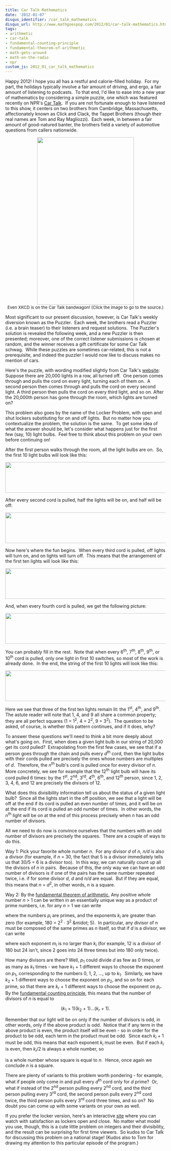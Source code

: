 ```yaml
---
title: Car Talk Mathematics
date: '2012-01-07'
disqus_identifier: /car_talk_mathematics
disqus_url: http://www.mathgoespop.com/2012/01/car-talk-mathematics.html
tags:
- arithmetic
- car-talk
- fundamental-counting-principle
- fundamental-theorem-of-arithmetic
- math-gets-around
- math-on-the-radio
- npr
custom_js: 2012_01_car_talk_mathematics
---
```

Happy 2012! I hope you all has a restful and calorie-filled holiday.  For my part, the holidays typically involve a fair amount of driving, and ergo, a fair amount of listening to podcasts.  To that end, I'd like to ease into a new year of mathematics by considering a simple puzzle, one which was featured recently on NPR's <a href="http://www.cartalk.com/">Car Talk</a>.  If you are not fortunate enough to have listened to this show, it centers on two brothers from Cambridge, Massachusetts, affectionately known as Click and Clack, the Tappet Brothers (though their real names are Tom and Ray Magliozzi).  Each week, in between a fair amount of good-natured banter, the brothers field a variety of automotive questions from callers nationwide.

<p style="text-align:center;font-size:small;"><a href="http://imgs.xkcd.com/comics/brakes.png"><img src="http://imgs.xkcd.com/comics/brakes.png" alt="" width="304" height="526" /></a><br>Even XKCD is on the Car Talk bandwagon! (Click the image to go to the source.)</p>

Most significant to our present discussion, however, is Car Talk's weekly diversion known as the Puzzler.  Each week, the brothers read a Puzzler (i.e. a brain teaser) to their listeners and request solutions.  The Puzzler's solution is revealed the following week, and a new Puzzler is then presented; moreover, one of the correct listener submissions is chosen at random, and the winner receives a gift certificate for some Car Talk schwag.  While these puzzles are sometimes car-related, this is not a prerequisite, and indeed the puzzler I would now like to discuss makes no mention of cars.

Here's the puzzle, with wording modified slightly from Car Talk's <a href="http://www.cartalk.com/content/puzzlers/2011">website</a>: Suppose there are 20,000 lights in a row, all turned off.  One person comes through and pulls the cord on every light, turning each of them on.  A second person then comes through and pulls the cord on every second light. A third person then pulls the cord on every third light, and so on. After the 20,000th person has gone through the room, which lights are turned on?

This problem also goes by the name of the Locker Problem, with open and shut lockers substituting for on and off lights.  But no matter how you contextualize the problem, the solution is the same.  To get some idea of what the answer should be, let's consider what happens just for the first few (say, 10) light bulbs.  Feel free to think about this problem on your own before continuing on!

After the first person walks through the room, all the light bulbs are on.  So, the first 10 light bulbs will look like this:

<center><a href="http://www.mathgoespop.com/images/2012/01/lights1.jpg"><img class="aligncenter size-large wp-image-1613" title="lights1" src="http://www.mathgoespop.com/images/2012/01/lights1-1024x165.jpg" alt="" width="596" height="96" /></a></center>

After every second cord is pulled, half the lights will be on, and half will be off:

<center><a href="http://www.mathgoespop.com/images/2012/01/lights2.jpg"><img class="aligncenter size-large wp-image-1614" title="lights2" src="http://www.mathgoespop.com/images/2012/01/lights2-1024x165.jpg" alt="" width="596" height="96" /></a></center>

Now here's where the fun begins.  When every third cord is pulled, off lights will turn on, and on lights will turn off.  This means that the arrangement of the first ten lights will look like this:

<center><a href="http://www.mathgoespop.com/images/2012/01/lights3.jpg"><img class="aligncenter size-large wp-image-1615" title="lights3" src="http://www.mathgoespop.com/images/2012/01/lights3-1024x165.jpg" alt="" width="596" height="96" /></a></center>

And, when every fourth cord is pulled, we get the following picture:

<center><a href="http://www.mathgoespop.com/images/2012/01/lights4.jpg"><img class="aligncenter size-large wp-image-1616" title="lights4" src="http://www.mathgoespop.com/images/2012/01/lights4-1024x165.jpg" alt="" width="596" height="96" /></a></center>

You can probably fill in the rest.  Note that when every 6<sup>th</sup>, 7<sup>th</sup>, 8<sup>th</sup>, 9<sup>th</sup>, or 10<sup>th</sup> cord is pulled, only one light in first 10 switches, so most of the work is already done.  In the end, the string of the first 10 lights will look like this:

<center><a href="http://www.mathgoespop.com/images/2012/01/lights9.jpg"><img class="aligncenter size-large wp-image-1617" title="lights9" src="http://www.mathgoespop.com/images/2012/01/lights9-1024x165.jpg" alt="" width="596" height="96" /></a></center>

Here we see that three of the first ten lights remain lit: the 1<sup>st</sup>, 4<sup>th</sup>, and 9<sup>th</sup>.  The astute reader will note that 1, 4, and 9 all share a common property; they are all perfect squares (1 = 1<sup>2</sup>, 4 = 2<sup>2</sup>, 9 = 3<sup>2</sup>).  The question to be asked, of course, is whether this pattern continues, and if it does, why?

To answer these questions we'll need to think a bit more deeply about what's going on.  First, when does a given light bulb in our string of 20,000 get its cord pulled?  Extrapolating from the first few cases, we see that if a person goes through the chain and pulls every <em>d</em><sup>th</sup> cord, then the light bulbs with their cords pulled are precisely the ones whose numbers are multiples of <em>d</em>.  Therefore, the <em>n</em><sup>th</sup> bulb's cord is pulled once for every divisor of <em>n</em>.  More concretely, we see for example that the 12<sup>th</sup> light bulb will have its cord pulled 6 times: by the 1<sup>st</sup>, 2<sup>nd</sup>, 3<sup>rd</sup>, 4<sup>th</sup>, 6<sup>th</sup>, and 12<sup>th</sup> person, since 1, 2, 3, 4, 6, and 12 are precisely the divisors of 12.

What does this divisibility information tell us about the status of a given light bulb?  Since all the lights start in the off position, we see that a light will be off at the end if its cord is pulled an even number of times, and it will be on at the end if its cord is pulled an odd number of times.  In other words, the <em>n</em><sup>th</sup> light will be on at the end of this process precisely when <em>n</em> has an odd number of divisors.

All we need to do now is convince ourselves that the numbers with an odd number of divisors are precisely the squares.  There are a couple of ways to do this.

Way 1: Pick your favorite whole number <em>n</em>.  For any divisor <em>d</em> of <em>n</em>, <em>n/d</em> is also a divisor (for example, if <em>n</em> = 30, the fact that 5 is a divisor immediately tells us that 30/5 = 6 is a divisor too).  In this way, we can naturally count up all the divisors of <em>n</em> in pairs.  Because of this, the only way we can have an odd number of divisors is if one of the pairs has the same number repeated twice, i.e. if for some divisor <em>d</em>, <em>d</em> and <em>n/d</em> are equal.  But if they are equal, this means that <em>n</em> = <em>d</em><sup>2</sup>, in other words, <em>n</em> is a square.

Way 2: By the <a href="http://en.wikipedia.org/wiki/Fundamental_theorem_of_arithmetic">fundamental theorem of arithmetic</a>, Any positive whole number <em>n</em> &gt; 1 can be written in an essentially unique way as a product of prime numbers, i.e. for any <em>n</em> &gt; 1 we can write

<p style="text-align: center;" class="formula"></p>

<p>where the numbers <em>p<sub>i</sub></em> are primes, and the exponents <em>k<sub>i</sub></em> are greater than zero (for example, 180 = 2<sup>2</sup> &middot; 3<sup>2</sup> &midot; 5).  In particular, any divisor of <em>n</em> must be composed of the same primes as <em>n</em> itself, so that if <em>d</em> is a divisor, we can write</p>

<p style="text-align: center;" class="formula"></p>

<p>where each exponent <em>m<sub>i</sub></em> is no larger than <em>k<sub>i</sub></em> (for example, 12 is a divisor of 180 but 24 isn't, since 2 goes into 24 three times but into 180 only twice).</p>

<p>How many divisors are there? Well, <em>p</em><sub>1</sub> could divide <em>d</em> as few as 0 times, or as many as <em>k</em><sub>1</sub> times - we have <em>k</em><sub>1</sub> + 1 different ways to choose the exponent on <em>p</em><sub>1</sub>, corresponding to the numbers 0, 1, 2, ..., up to <em>k</em><sub>1</sub>.  Similarly, we have <em>k</em><sub>2</sub> + 1 different ways to choose the exponent on <em>p</em><sub>2</sub>, and so on for each prime, so that there are <em>k<sub>r</sub></em> + 1 different ways to choose the exponent on <em>p<sub>r</sub></em>.  By the <a href="http://en.wikipedia.org/wiki/Rule_of_product">fundamental counting principle</a>, this means that the number of divisors of <em>n</em> is equal to</p>

<p style="text-align: center;">(<em>k</em><sub>1</sub> + 1)(<em>k</em><sub>2</sub> + 1)...(<em>k<sub>r</sub></em> + 1).</p>

<p>Remember that our light will be on only if the number of divisors is odd, in other words, only if the above product is odd.  Notice that if any term in the above product is even, the product itself will be even - so in order for the product to be odd, each term in the product must be odd.  Since each <em>k<sub>i</sub></em> + 1 must be odd, this means that each exponent <em>k<sub>i</sub></em> must be even.  But if each <em>k<sub>i</sub></em> is even, then <em>k<sub>i</sub></em>/2 is always a whole number, so</p>

<p style="text-align: center;" class="formula"></p>

<p>is a whole number whose square is equal to <em>n</em>.  Hence, once again we conclude <em>n</em> is a square.</p>

<p>There are plenty of variants to this problem worth pondering - for example, what if people only come in and pull every <em>d</em><sup>th</sup> cord only for <em>d</em> prime?  Or, what if instead of the 2<sup>nd</sup> person pulling every 2<sup>nd</sup> cord, and the third person pulling every 3<sup>rd</sup> cord, the second person pulls every 2<sup>nd</sup> cord twice, the third person pulls every 3<sup>rd</sup> cord three times, and so on?  No doubt you can come up with some variants on your own as well.</p>

<p>If you prefer the locker version, here's an interactive <a href="http://connectedmath.msu.edu/CD/Grade6/Locker/index.html">site</a> where you can watch with satisfaction as lockers open and close.  No matter what model you use, though, this is a cute little problem on integers and their divisibility, and the result can be surprising for first time viewers.  So kudos to Car Talk for discussing this problem on a national stage! (Kudos also to Tom for drawing my attention to this particular episode of the program.)</p>